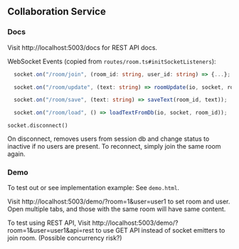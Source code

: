 ## Collaboration Service

### Docs

Visit http://localhost:5003/docs for REST API docs.

WebSocket Events (copied from `routes/room.ts#initSocketListeners`):

```typescript
  socket.on("/room/join", (room_id: string, user_id: string) => {...};

  socket.on("/room/update", (text: string) => roomUpdate(io, socket, room_id, text));

  socket.on("/room/save", (text: string) => saveText(room_id, text));

  socket.on("/room/load", () => loadTextFromDb(io, socket, room_id));
```

`socket.disconnect()`

On disconnect, removes users from session db and change status to inactive if no users are present.
To reconnect, simply join the same room again.

### Demo

To test out or see implementation example: See `demo.html`.

Visit http://localhost:5003/demo/?room=1&user=user1
to set room and user. Open multiple tabs, and those with the same room will have same content.

To test using REST API,
Visit http://localhost:5003/demo/?room=1&user=user1&api=rest
to use GET API instead of socket emitters to join room. (Possible concurrency risk?)
